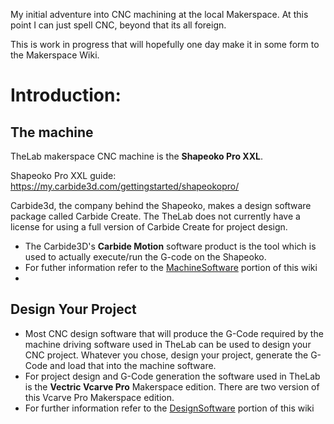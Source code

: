 

My initial adventure into CNC machining at the local Makerspace. At this point I can just spell CNC, beyond  that its all foreign.

This is work in progress that will hopefully one day make it in some form to
the Makerspace Wiki.

# **Introduction:**

## The machine
TheLab makerspace CNC machine is the **Shapeoko Pro XXL**.

Shapeoko Pro XXL guide:  https://my.carbide3d.com/gettingstarted/shapeokopro/

Carbide3d, the company behind the Shapeoko, makes a design software package called Carbide Create. The TheLab does not currently have a license for using a full version of Carbide Create for project design.

- The Carbide3D's **Carbide Motion** software product is the tool which is used to actually execute/run the G-code on the Shapeoko.
- For futher information refer to the  <a href="MachineSoftware/README.md">MachineSoftware</a>  portion of this wiki
- 

## Design Your Project

- Most CNC design software that will produce the G-Code required by the machine driving software used in TheLab can be used to design your CNC project. Whatever you chose, design your project, generate the G-Code and load that into the machine software.
- For project design and G-Code generation the software used in TheLab is the **Vectric Vcarve Pro** Makerspace edition. There are two version of this Vcarve Pro Makerspace edition.
- For further information refer to the  <a href="DesignSoftware/README.md">DesignSoftware</a>  portion of this wiki


